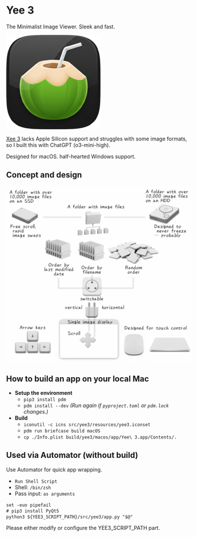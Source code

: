 
Yee 3
======

The Minimalist Image Viewer.
Sleek and fast.

![Yee 3](src/yee3/resources/yee3.iconset/icon_256x256.png)

[Xee 3](https://theunarchiver.com/xee) lacks Apple Silicon support and struggles with some image formats, so I built this with ChatGPT (o3-mini-high).

Designed for macOS.
half-hearted Windows support.

Concept and design
----------------

![Concept and design](docs/concept_and_design.png)

How to build an app on your local Mac
------------------------------------

- **Setup the environment**
    - `pip3 install pdm`
    - `pdm install --dev`  *(Run again if `pyproject.toml` or `pdm.lock` changes.)*
- **Build**
    - `iconutil -c icns src/yee3/resources/yee3.iconset`
    - `pdm run briefcase build macOS`
    - `cp ./Info.plist build/yee3/macos/app/Yee\ 3.app/Contents/.`


Used via Automator (without build)
----------------------------------

Use Automator for quick app wrapping.

- `Run Shell Script`
- Shell: `/bin/zsh`
- Pass input: `as arguments`

```
set -euo pipefail
# pip3 install PyQt5
python3 ${YEE3_SCRIPT_PATH}/src/yee3/app.py "$@"
```

Please either modify or configure the YEE3_SCRIPT_PATH part.
